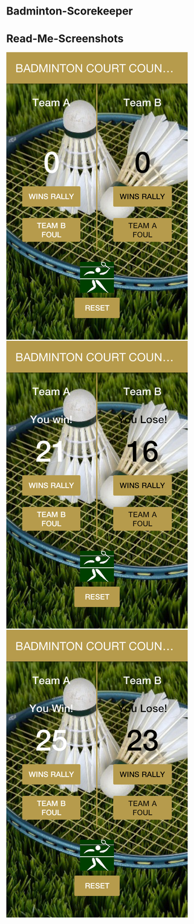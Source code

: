 # Badminton-Scorekeeper



# Read-Me-Screenshots

![](https://github.com/Muasa/Badminton-Scorekeeper/blob/master/Start%20screen.png "Start Screenshot")
![](https://github.com/Muasa/Badminton-Scorekeeper/blob/master/Win%20by%20scoring%2021.png "21 Points Win")
![](https://github.com/Muasa/Badminton-Scorekeeper/blob/master/Win%20by%20more%20than%20two%20points.png "More than Two Points Lead")

